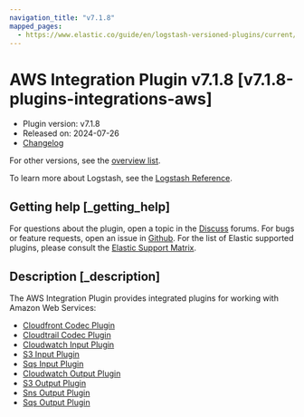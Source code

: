 ```yaml
---
navigation_title: "v7.1.8"
mapped_pages:
  - https://www.elastic.co/guide/en/logstash-versioned-plugins/current/v7.1.8-plugins-integrations-aws.html
---
```


# AWS Integration Plugin v7.1.8 [v7.1.8-plugins-integrations-aws]


* Plugin version: v7.1.8
* Released on: 2024-07-26
* [Changelog](https://github.com/logstash-plugins/logstash-integration-aws/blob/v7.1.8/CHANGELOG.md)

For other versions, see the [overview list](integration-aws-index.md).

To learn more about Logstash, see the [Logstash Reference](logstash://reference/index.md).

## Getting help [_getting_help]

For questions about the plugin, open a topic in the [Discuss](http://discuss.elastic.co) forums. For bugs or feature requests, open an issue in [Github](https://github.com/logstash-plugins/logstash-integration-aws). For the list of Elastic supported plugins, please consult the [Elastic Support Matrix](https://www.elastic.co/support/matrix#matrix_logstash_plugins).


## Description [_description]

The AWS Integration Plugin provides integrated plugins for working with Amazon Web Services:

* [Cloudfront Codec Plugin](/lsr/plugins-codecs-cloudfront.md)
* [Cloudtrail Codec Plugin](/lsr/plugins-codecs-cloudtrail.md)
* [Cloudwatch Input Plugin](/lsr/plugins-inputs-cloudwatch.md)
* [S3 Input Plugin](/lsr/plugins-inputs-s3.md)
* [Sqs Input Plugin](/lsr/plugins-inputs-sqs.md)
* [Cloudwatch Output Plugin](/lsr/plugins-outputs-cloudwatch.md)
* [S3 Output Plugin](/lsr/plugins-outputs-s3.md)
* [Sns Output Plugin](/lsr/plugins-outputs-sns.md)
* [Sqs Output Plugin](/lsr/plugins-outputs-sqs.md)


